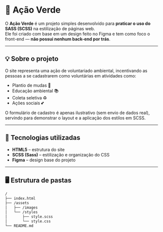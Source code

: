 # 🌱 Ação Verde

O **Ação Verde** é um projeto simples desenvolvido para **praticar o uso do SASS (SCSS)** na estilização de páginas web.  
Ele foi criado com base em um design feito no Figma e tem como foco o front-end — **não possui nenhum back-end por trás**.

---

## 💡 Sobre o projeto

O site representa uma ação de voluntariado ambiental, incentivando as pessoas a se cadastrarem como voluntárias em atividades como:
- Plantio de mudas 🌳  
- Educação ambiental 📚  
- Coleta seletiva ♻️  
- Ações sociais 💕

O formulário de cadastro é apenas ilustrativo (sem envio de dados real), servindo para demonstrar o layout e a aplicação dos estilos em SCSS.

---

## 🧩 Tecnologias utilizadas

- **HTML5** – estrutura do site  
- **SCSS (Sass)** – estilização e organização do CSS  
- **Figma** – design base do projeto  

---

## 🖥️ Estrutura de pastas

```bash
/
├── index.html
├── /assets 
│   ├── /images 
│   └── /styles 
│       ├── style.scss
│       └── style.css
└── README.md
```
